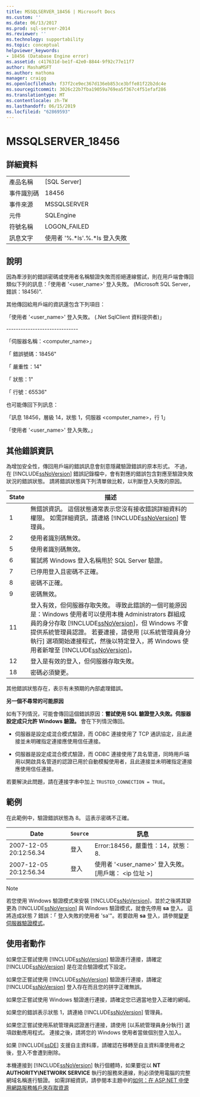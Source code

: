 ```yaml
---
title: MSSQLSERVER_18456 | Microsoft Docs
ms.custom: ''
ms.date: 06/13/2017
ms.prod: sql-server-2014
ms.reviewer: ''
ms.technology: supportability
ms.topic: conceptual
helpviewer_keywords:
- 18456 (Database Engine error)
ms.assetid: c417631d-be1f-42e0-8844-9f92c77e11f7
author: MashaMSFT
ms.author: mathoma
manager: craigg
ms.openlocfilehash: f37f2ce9ec367d136eb853ce3bffe81f22b2dc4e
ms.sourcegitcommit: 3026c22b7fba19059a769ea5f367c4f51efaf286
ms.translationtype: MT
ms.contentlocale: zh-TW
ms.lasthandoff: 06/15/2019
ms.locfileid: "62869593"
---
```

# <a name="mssqlserver18456"></a>MSSQLSERVER_18456
    
## <a name="details"></a>詳細資料  
  
|||  
|-|-|  
|產品名稱|[SQL Server]|  
|事件識別碼|18456|  
|事件來源|MSSQLSERVER|  
|元件|SQLEngine|  
|符號名稱|LOGON_FAILED|  
|訊息文字|使用者 '%.*ls'.%.\*ls 登入失敗|  
  
## <a name="explanation"></a>說明  
 因為牽涉到的錯誤密碼或使用者名稱驗證失敗而拒絕連線嘗試，則在用戶端會傳回類似下列的訊息：「使用者 '<user_name>' 登入失敗。 (Microsoft SQL Server，錯誤：18456)".  
  
 其他傳回給用戶端的資訊還包含下列項目：  
  
 「使用者 '<user_name>' 登入失敗。 (.Net SqlClient 資料提供者)」  
  
 -----------------------------\-  
  
 「伺服器名稱：<computer_name>」  
  
 「 錯誤號碼：18456"  
  
 「 嚴重性：14"  
  
 「 狀態：1"  
  
 「 行號：65536"  
  
 也可能傳回下列訊息：  
  
 「訊息 18456，層級 14，狀態 1，伺服器 <computer_name>，行 1」  
  
 「使用者 '<user_name>' 登入失敗。」  
  
## <a name="additional-error-information"></a>其他錯誤資訊  
 為增加安全性，傳回用戶端的錯誤訊息會刻意隱藏驗證錯誤的原本形式。 不過，在 [!INCLUDE[ssNoVersion](../../includes/ssnoversion-md.md)] 錯誤記錄檔中，會有對應的錯誤包含對應至驗證失敗狀況的錯誤狀態。 請將錯誤狀態與下列清單做比較，以判斷登入失敗的原因。  
  
|State|描述|  
|-----------|-----------------|  
|1|無錯誤資訊。 這個狀態通常表示您沒有接收錯誤詳細資料的權限。 如需詳細資訊，請連絡 [!INCLUDE[ssNoVersion](../../includes/ssnoversion-md.md)] 管理員。|  
|2|使用者識別碼無效。|  
|5|使用者識別碼無效。|  
|6|嘗試將 Windows 登入名稱用於 SQL Server 驗證。|  
|7|已停用登入且密碼不正確。|  
|8|密碼不正確。|  
|9|密碼無效。|  
|11|登入有效，但伺服器存取失敗。 導致此錯誤的一個可能原因是：Windows 使用者可以使用本機 Administrators 群組成員的身分存取 [!INCLUDE[ssNoVersion](../../includes/ssnoversion-md.md)]，但 Windows 不會提供系統管理員認證。 若要連接，請使用 [以系統管理員身分執行] 選項開始連接程式，然後以特定登入，將 Windows 使用者新增至 [!INCLUDE[ssNoVersion](../../includes/ssnoversion-md.md)]。|  
|12|登入是有效的登入，但伺服器存取失敗。|  
|18|密碼必須變更。|  
  
 其他錯誤狀態存在，表示有未預期的內部處理錯誤。  
  
 **另一個不尋常的可能原因**  
  
 如有下列情況，可能會傳回這個錯誤原因：**嘗試使用 SQL 驗證登入失敗。伺服器設定成只允許 Windows 驗證。** 會在下列情況傳回。  
  
-   伺服器是設定成混合模式驗證，而 ODBC 連接使用了 TCP 通訊協定，且此連接並未明確指定連接應使用信任連接。  
  
-   伺服器是設定成混合模式驗證，而 ODBC 連接使用了具名管道，同時用戶端用以開啟具名管道的認證已用於自動模擬使用者，且此連接並未明確指定連接應使用信任連接。  
  
 若要解決此問題，請在連接字串中加上 `TRUSTED_CONNECTION = TRUE`。  
  
## <a name="examples"></a>範例  
 在此範例中，驗證錯誤狀態為 8。 這表示密碼不正確。  
  
|Date|`Source`|訊息|  
|----------|------------|-------------|  
|2007-12-05 20:12:56.34|登入|Error:18456，嚴重性：14，狀態：8.|  
|2007-12-05 20:12:56.34|登入|使用者 '<user_name>' 登入失敗。 [用戶端： \<ip 位址 >]|  
  
> [!NOTE]  
>  若您使用 Windows 驗證模式來安裝 [!INCLUDE[ssNoVersion](../../includes/ssnoversion-md.md)]，並於之後將其變更為 [!INCLUDE[ssNoVersion](../../includes/ssnoversion-md.md)] 與 Windows 驗證模式，就會先停用 **sa** 登入。 這將造成狀態 7 錯誤：「 登入失敗的使用者 'sa'"。若要啟用 **sa** 登入，請參閱[變更伺服器驗證模式](../../database-engine/configure-windows/change-server-authentication-mode.md)。  
  
## <a name="user-action"></a>使用者動作  
 如果您正嘗試使用 [!INCLUDE[ssNoVersion](../../includes/ssnoversion-md.md)] 驗證進行連接，請確定 [!INCLUDE[ssNoVersion](../../includes/ssnoversion-md.md)] 是在混合驗證模式下設定。  
  
 如果您正嘗試使用 [!INCLUDE[ssNoVersion](../../includes/ssnoversion-md.md)] 驗證進行連接，請確定 [!INCLUDE[ssNoVersion](../../includes/ssnoversion-md.md)] 登入存在而且您的拼字正確無誤。  
  
 如果您正嘗試使用 Windows 驗證進行連接，請確定您已適當地登入正確的網域。  
  
 如果您的錯誤表示狀態 1，請連絡 [!INCLUDE[ssNoVersion](../../includes/ssnoversion-md.md)] 管理員。  
  
 如果您正嘗試使用系統管理員認證進行連接，請使用 [以系統管理員身分執行] 選項啟動應用程式。 連接之後，請將您的 Windows 使用者當做個別登入加入。  
  
 如果 [!INCLUDE[ssDE](../../includes/ssde-md.md)] 支援自主資料庫，請確認在移轉至自主資料庫使用者之後，登入不會遭到刪除。  
  
 本機連接到 [!INCLUDE[ssNoVersion](../../includes/ssnoversion-md.md)] 執行個體時，如果要從以 **NT AUTHORITY\NETWORK SERVICE** 執行的服務來連線，則必須使用電腦的完整網域名稱進行驗證。 如需詳細資訊，請參閱本主題中的[如何：在 ASP.NET 中使用網路服務帳戶來存取資源](https://msdn.microsoft.com/library/ff647402.aspx)  
  
  
